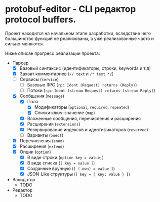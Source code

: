 # protobuf-editor - CLI редактор protocol buffers.

Проект находится на начальном этапе разработки, вследствие чего большинство функций не реализованы, а уже реализованные
часто и сильно меняются.

Ниже описан прогресс реализации проекта:

* Парсер
    - [x] Базовый синтаксис (идентификаторы, строки, keywords и т.д)
    - [x] Захват комментариев (`// text` и `/* text */`)
    - [ ] Сервисы (`service`)
      - [ ] Базовые RPC (`rpc Ident (Request) returns (Reply)`)
      - [ ] Потоки (`rpc Ident (stream Request) returns (stream Reply)`)
    - [x] Сообщения (`message`)
        - [x] Поля
            - [x] Модификаторы (`optional`, `required`, `repeated`)
            - [x] Списки ключ-значение (`map`)
        - [x] Вложенные сообщения, перечисления и расширения
        - [x] Расширения (`extensions`)
        - [x] Резервирование индексов и идентификаторов (`reserved`)
        - [ ] Варианты (`oneof`)
    - [x] Перечисления (`enum`)
    - [x] Расширения (`extend`)
    - [x] Опции (`option`)
        - [x] В виде строки (`option key = value;`)
        - [x] В виде списка (`[ key = value ]`)
        - [x] Созданные вручную (`[ (.own) = value ]`)
        - [x] JSON-Like структуры (`[ key = { key: value } ]`)
* Валидатор
  * TODO
* Редактор
  * TODO